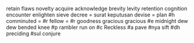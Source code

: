 retain
flaws
novelty
acquire
acknowledge
brevity 
levity
retention
cognition
encounter
enlighten
sieve 
decree = surat keputusan
devise = plan
#h
comminuted = 
#r
fellow = 
#r goodness gracious
gracious 
#e midnight dew
dew
bended knee
#p
rambler
run on
#c
Reckless
#a
pave
#nya
sift
#dh
preciding
#sul
conjure
